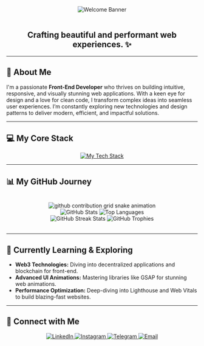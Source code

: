 <div align="center">
  <img src="https://capsule-render.vercel.app/api?type=waving&color=auto&height=200&section=header&text=Hey%20there,%20I'm%20Arvin!&fontSize=70&animation=twinkling&fontColor=fff&desc=Front-End%20Developer%20|%20UI/UX%20Enthusiast&descAlign=70&descColor=lightblue" alt="Welcome Banner" />
</div>

<br>

<h2 align="center">Crafting beautiful and performant web experiences. ✨</h2>

---

## 🚀 About Me

I'm a passionate **Front-End Developer** who thrives on building intuitive, responsive, and visually stunning web applications. With a keen eye for design and a love for clean code, I transform complex ideas into seamless user experiences. I’m constantly exploring new technologies and design patterns to deliver modern, efficient, and impactful solutions.

---

## 💻 My Core Stack

<p align="center">
  <a href="https://skillicons.dev" target="_blank">
    <img src="https://skillicons.dev/icons?i=html,css,js,ts,react,nextjs,vue,angular,tailwind,bootstrap,sass,nodejs,npm,yarn,git,github,figma,ps,ai,xd,vscode,webstorm,vite" alt="My Tech Stack" />
  </a>
</p>

---

## 📊 My GitHub Journey

<br>

<div align="center">
  <picture>
    <source media="(prefers-color-scheme: dark)" srcset="https://raw.githubusercontent.com/arvinmaroufi/arvinmaroufi/output/github-contribution-grid-snake-dark.svg" />
    <source media="(prefers-color-scheme: light)" srcset="https://raw.githubusercontent.com/arvinmaroufi/arvinmaroufi/output/github-contribution-grid-snake.svg" />
    <img alt="github contribution grid snake animation" src="https://raw.githubusercontent.com/arvinmaroufi/arvinmaroufi/output/github-contribution-grid-snake-dark.svg" />
  </picture>

  <br>

  <img src="https://github-readme-stats.vercel.app/api?username=arvinmaroufi&show_icons=true&theme=gotham&hide_border=false&include_all_commits=true&count_private=true&line_height=25" alt="GitHub Stats" />
  
  <img src="https://github-readme-stats.vercel.app/api/top-langs/?username=arvinmaroufi&layout=compact&theme=gotham&hide_border=false&include_all_commits=true&count_private=false&langs_count=6" alt="Top Languages" />
  
  <br>

  <img src="https://github-readme-streak-stats.herokuapp.com/?user=arvinmaroufi&theme=gotham&hide_border=false&date_format=M%20j%5B%2C%20Y%5D" alt="GitHub Streak Stats" />

  <img src="https://github-profile-trophy.vercel.app/?username=arvinmaroufi&theme=onedom" alt="GitHub Trophies" />
</div>

<br>

---

## 🌱 Currently Learning & Exploring

-   **Web3 Technologies:** Diving into decentralized applications and blockchain for front-end.
-   **Advanced UI Animations:** Mastering libraries like GSAP for stunning web animations.
-   **Performance Optimization:** Deep-diving into Lighthouse and Web Vitals to build blazing-fast websites.

---

## 🤝 Connect with Me

<div align="center">
  <a href="https://linkedin.com/in/arvinmaroufi" target="_blank">
    <img src="https://img.shields.io/badge/LinkedIn-0A66C2?style=for-the-badge&logo=linkedin&logoColor=white" alt="LinkedIn" />
  </a>
  <a href="https://instagram.com/arvinmaroufi.ir" target="_blank">
    <img src="https://img.shields.io/badge/Instagram-E4405F?style=for-the-badge&logo=instagram&logoColor=white" alt="Instagram" />
  </a>
  <a href="https://t.me/arvinmaroufi_ir" target="_blank">
    <img src="https://img.shields.io/badge/Telegram-2CA5E0?style=for-the-badge&logo=telegram&logoColor=white" alt="Telegram" />
  </a>
  <a href="mailto:arvinmaroufi.dev@gmail.com">
    <img src="https://img.shields.io/badge/Email-D14836?style=for-the-badge&logo=gmail&logoColor=white" alt="Email" />
  </a>
</div>

<br>